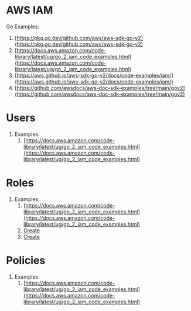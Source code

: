 # AWS IAM

Go Examples:

1. [https://pkg.go.dev/github.com/aws/aws-sdk-go-v2](https://pkg.go.dev/github.com/aws/aws-sdk-go-v2)
1. [https://docs.aws.amazon.com/code-library/latest/ug/go_2_iam_code_examples.html](https://docs.aws.amazon.com/code-library/latest/ug/go_2_iam_code_examples.html)
1. [https://aws.github.io/aws-sdk-go-v2/docs/code-examples/iam/](https://aws.github.io/aws-sdk-go-v2/docs/code-examples/iam/)
1. [https://github.com/awsdocs/aws-doc-sdk-examples/tree/main/gov2](https://github.com/awsdocs/aws-doc-sdk-examples/tree/main/gov2)

# Users

1. Examples:
    1. [https://docs.aws.amazon.com/code-library/latest/ug/go_2_iam_code_examples.html](https://docs.aws.amazon.com/code-library/latest/ug/go_2_iam_code_examples.html)

# Roles

1. Examples:
    1. [https://docs.aws.amazon.com/code-library/latest/ug/go_2_iam_code_examples.html](https://docs.aws.amazon.com/code-library/latest/ug/go_2_iam_code_examples.html)
    1. [Create](https://pkg.go.dev/github.com/aws/aws-sdk-go-v2/service/iam#Client.CreateRole)
    1. [Create](https://github.com/awsdocs/aws-doc-sdk-examples/blob/main/gov2/iam/actions/roles.go#L46)

# Policies

1. Examples:
    1. [https://docs.aws.amazon.com/code-library/latest/ug/go_2_iam_code_examples.html](https://docs.aws.amazon.com/code-library/latest/ug/go_2_iam_code_examples.html)
